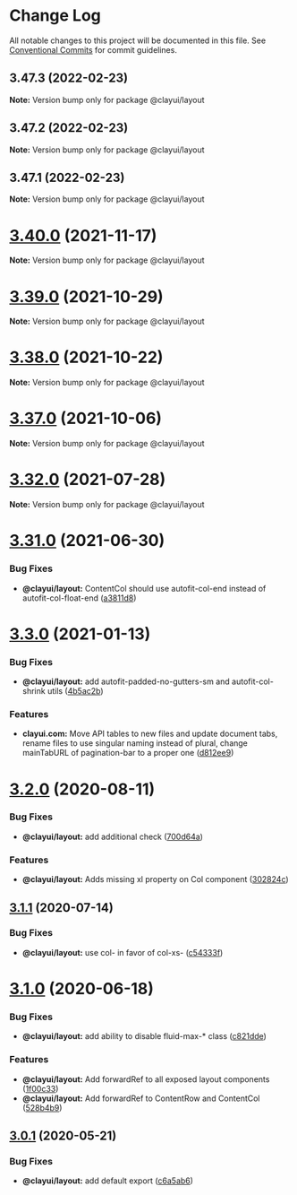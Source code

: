 # Change Log

All notable changes to this project will be documented in this file.
See [Conventional Commits](https://conventionalcommits.org) for commit guidelines.

## 3.47.3 (2022-02-23)

**Note:** Version bump only for package @clayui/layout

## 3.47.2 (2022-02-23)

**Note:** Version bump only for package @clayui/layout

## 3.47.1 (2022-02-23)

**Note:** Version bump only for package @clayui/layout

# [3.40.0](https://github.com/liferay/clay/compare/v3.39.0...v3.40.0) (2021-11-17)

**Note:** Version bump only for package @clayui/layout

# [3.39.0](https://github.com/liferay/clay/compare/v3.38.0...v3.39.0) (2021-10-29)

**Note:** Version bump only for package @clayui/layout

# [3.38.0](https://github.com/liferay/clay/compare/v3.37.0...v3.38.0) (2021-10-22)

**Note:** Version bump only for package @clayui/layout

# [3.37.0](https://github.com/liferay/clay/compare/v3.36.0...v3.37.0) (2021-10-06)

**Note:** Version bump only for package @clayui/layout

# [3.32.0](https://github.com/liferay/clay/compare/v3.31.0...v3.32.0) (2021-07-28)

**Note:** Version bump only for package @clayui/layout

# [3.31.0](https://github.com/liferay/clay/compare/v3.30.0...v3.31.0) (2021-06-30)

### Bug Fixes

-   **@clayui/layout:** ContentCol should use autofit-col-end instead of autofit-col-float-end ([a3811d8](https://github.com/liferay/clay/commit/a3811d8))

# [3.3.0](https://github.com/liferay/clay/compare/@clayui/layout@3.2.0...@clayui/layout@3.3.0) (2021-01-13)

### Bug Fixes

-   **@clayui/layout:** add autofit-padded-no-gutters-sm and autofit-col-shrink utils ([4b5ac2b](https://github.com/liferay/clay/commit/4b5ac2b))

### Features

-   **clayui.com:** Move API tables to new files and update document tabs, rename files to use singular naming instead of plural, change mainTabURL of pagination-bar to a proper one ([d812ee9](https://github.com/liferay/clay/commit/d812ee9))

# [3.2.0](https://github.com/liferay/clay/compare/@clayui/layout@3.1.1...@clayui/layout@3.2.0) (2020-08-11)

### Bug Fixes

-   **@clayui/layout:** add additional check ([700d64a](https://github.com/liferay/clay/commit/700d64a))

### Features

-   **@clayui/layout:** Adds missing xl property on Col component ([302824c](https://github.com/liferay/clay/commit/302824c))

## [3.1.1](https://github.com/liferay/clay/compare/@clayui/layout@3.1.0...@clayui/layout@3.1.1) (2020-07-14)

### Bug Fixes

-   **@clayui/layout:** use col- in favor of col-xs- ([c54333f](https://github.com/liferay/clay/commit/c54333f))

# [3.1.0](https://github.com/liferay/clay/compare/@clayui/layout@3.0.1...@clayui/layout@3.1.0) (2020-06-18)

### Bug Fixes

-   **@clayui/layout:** add ability to disable fluid-max-\* class ([c821dde](https://github.com/liferay/clay/commit/c821dde))

### Features

-   **@clayui/layout:** Add forwardRef to all exposed layout components ([1f00c33](https://github.com/liferay/clay/commit/1f00c33))
-   **@clayui/layout:** Add forwardRef to ContentRow and ContentCol ([528b4b9](https://github.com/liferay/clay/commit/528b4b9))

## [3.0.1](https://github.com/liferay/clay/compare/@clayui/layout@3.0.0...@clayui/layout@3.0.1) (2020-05-21)

### Bug Fixes

-   **@clayui/layout:** add default export ([c6a5ab6](https://github.com/liferay/clay/commit/c6a5ab6))

